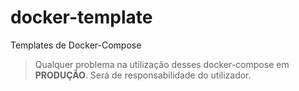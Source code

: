 # docker-template
Templates de Docker-Compose
> Qualquer problema na utilização desses docker-compose em **PRODUÇÃO**.
> Será de responsabilidade do utilizador.